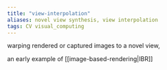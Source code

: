 ```yaml
---
title: "view-interpolation"
aliases: novel view synthesis, view interpolation
tags: CV visual_computing 
---
```


warping rendered or captured images to a novel view,

an early example of [[image-based-rendering|IBR]]

